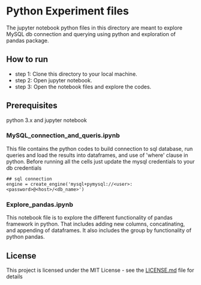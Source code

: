 # Python Experiment files
The jupyter notebook python files in this directory are meant to explore MySQL db connection and querying using python and exploration of pandas package.

## How to run
* step 1: Clone this directory to your local machine.
* step 2: Open jupyter notebook.
* step 3: Open the notebook files and explore the codes.

## Prerequisites
python 3.x and jupyter notebook

### MySQL_connection_and_queris.ipynb
This file contains the python codes to build connection to sql database, run queries and load the results into dataframes, and use of 'where' clause in python.
Before running all the cells just update the mysql credentials to your db credentials
```
## sql connection
engine = create_engine('mysql+pymysql://<user>:<password>@<host>/<db_name>')
```

### Explore_pandas.ipynb
This notebook file is to explore the different functionality of pandas framework in python. That includes adding new columns, concatinating, and appending of dataframes. It also includes the group by functionality of python pandas.

## License
This project is licensed under the MIT License - see the [LICENSE.md](LICENSE.md) file for details
